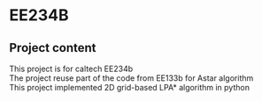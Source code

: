 # EE234B
## Project content
This project is for caltech EE234b <br />
The project reuse part of the code from EE133b for Astar algorithm <br />
This project implemented 2D grid-based LPA* algorithm in python <br />
